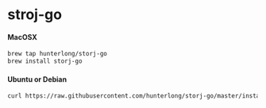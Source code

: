 # stroj-go


#### MacOSX
```bash
brew tap hunterlong/storj-go
brew install storj-go
```

#### Ubuntu or Debian
```bash
curl https://raw.githubusercontent.com/hunterlong/storj-go/master/install.sh | bash
```
